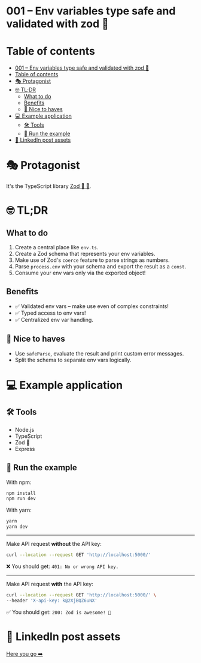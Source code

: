 # 001 – Env variables type safe and validated with zod 💎

# Table of contents

<!-- TOC -->
* [001 – Env variables type safe and validated with zod 💎](#001--env-variables-type-safe-and-validated-with-zod-)
* [Table of contents](#table-of-contents)
* [🎭 Protagonist](#-protagonist)
* [🤓 TL;DR](#-tldr)
  * [What to do](#what-to-do)
  * [Benefits](#benefits)
  * [🧸 Nice to haves](#-nice-to-haves)
* [💻 Example application](#-example-application)
  * [🛠 Tools](#-tools)
  * [🚀 Run the example](#-run-the-example)
* [📘 LinkedIn post assets](#-linkedin-post-assets)
<!-- TOC -->

# 🎭 Protagonist

It's the TypeScript library [Zod 💎 🔗](https://github.com/colinhacks/zod).

# 🤓 TL;DR 

## What to do
1. Create a central place like `env.ts`.
2. Create a Zod schema that represents your env variables.
3. Make use of Zod's `coerce` feature to parse strings as numbers.
4. Parse `process.env` with your schema and export the result as a `const`.
5. Consume your env vars only via the exported object!

## Benefits

- ✅ Validated env vars – make use even of complex constraints!
- ✅ Typed access to env vars!
- ✅ Centralized env var handling.

## 🧸 Nice to haves

- Use `safeParse`, evaluate the result and print custom error messages.
- Split the schema to separate env vars logically. 

# 💻 Example application

## 🛠 Tools

- Node.js
- TypeScript
- Zod 💎
- Express

## 🚀 Run the example

With npm:
```bash
npm install
npm run dev
```

With yarn:
```bash
yarn
yarn dev
```

___

Make API request **without** the API key:
```bash
curl --location --request GET 'http://localhost:5000/'
```

❌ You should get: `401: No or wrong API key.`

___

Make API request **with** the API key:
```bash
curl --location --request GET 'http://localhost:5000/' \
--header 'X-api-key: k@2XjBQZ6uNX'
```

✅ You should get: `200: Zod is awesome! 💎`

# 📘 LinkedIn post assets

[Here you go ➡️](LinkedIn)